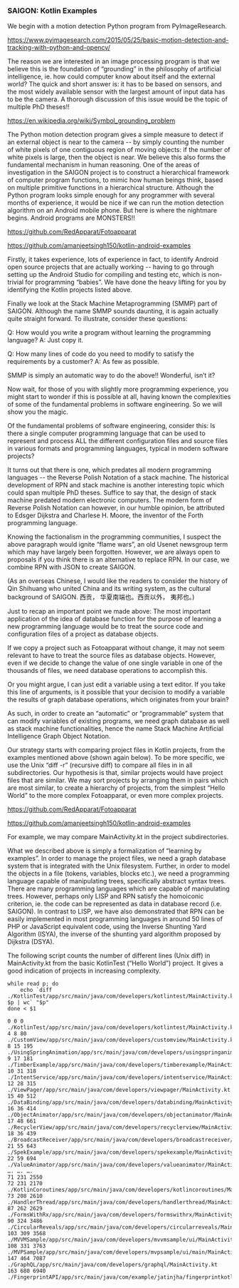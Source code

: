 ### SAIGON: Kotlin Examples

We begin with a motion detection Python program from PyImageResearch.

https://www.pyimagesearch.com/2015/05/25/basic-motion-detection-and-tracking-with-python-and-opencv/

The reason we are interested in an image processing program is that we believe this is the foundation of “grounding” in the philosophy of artificial intelligence, ie. how could computer know about itself and the external world? The quick and short answer is: it has to be based on sensors, and the most widely available sensor with the largest amount of input data has to be the camera. A thorough discussion of this issue would be the topic of multiple PhD theses!! 

https://en.wikipedia.org/wiki/Symbol_grounding_problem

The Python motion detection program gives a simple measure to detect if an external object is near to the camera -- by simply counting the number of white pixels of one contiguous region of moving objects: if the number of white pixels is large, then the object is near. We believe this also forms the fundamental mechanism in human reasoning. One of the areas of investigation in the SAIGON project is to construct a hierarchical framework of computer program functions, to mimic how human beings think, based on multiple primitive functions in a hierarchical structure. 
Although the Python program looks simple enough for any programmer with several months of experience, it would be nice if we can run the motion detection algorithm on an Android mobile phone. But here is where the nightmare begins. Android programs are MONSTERS!!

https://github.com/RedApparat/Fotoapparat

https://github.com/amanjeetsingh150/kotlin-android-examples

Firstly, it takes experience, lots of experience in fact, to identify Android open source projects that are actually working -- having to go through setting up the Android Studio for compiling and testing etc, which is non-trivial for programming “babies”. We have done the heavy lifting for you by identifying the Kotlin projects listed above.

Finally we look at the Stack Machine Metaprogramming (SMMP) part of SAIGON. Although the name SMMP sounds daunting, it is again actually quite straight forward. To illustrate, consider these questions: 

Q: How would you write a program without learning the programming language? 
A: Just copy it. 

Q: How many lines of code do you need to modify to satisfy the requirements by a customer?
A: As few as possible.

SMMP is simply an automatic way to do the above!! Wonderful, isn’t it?

Now wait, for those of you with slightly more programming experience, you might start to wonder if this is possible at all, having known the complexities of some of the fundamental problems in software engineering. So we will show you the magic.

Of the fundamental problems of software engineering, consider this: Is there a single computer programming language that can be used to represent and process ALL the different configuration files and source files in various formats and programming languages, typical in modern software projects?

It turns out that there is one, which predates all modern programming languages -- the Reverse Polish Notation of a stack machine. The historical development of RPN and stack machine is another interesting topic which could span multiple PhD theses. Suffice to say that, the design of stack machine predated modern electronic computers. The modern form of Reverse Polish Notation can however, in our humble opinion, be attributed to Edsger Dijkstra and Charlese H. Moore, the inventor of the Forth programming language.

Knowing the factionalism in the programming communities, I suspect the above paragraph would ignite “flame wars”, an old Usenet newsgroup term which may have largely been forgotten. However, we are always open to proposals if you think there is an alternative to replace RPN. In our case, we combine RPN with JSON to create SAIGON.  

(As an overseas Chinese, I would like the readers to consider the history of Qin Shihuang who united China and its writing system, as the cultural background of SAIGON.  西贡， 华夏南端也。西贡以外， 夷邦也。)

Just to recap an important point we made above: The most important application of the idea of database function for the purpose of learning a new programming language would be to treat the source code and configuration files of a project as database objects.

If we copy a project such as Fotoapparat without change, it may not seem relevant to have to treat the source files as database objects. However, even if we decide to change the value of one single variable in one of the thousands of files, we need database operations to accomplish this. 

Or you might argue, I can just edit a variable using a text editor. If you take this line of arguments, is it possible that your decision to modify a variable the results of graph database operations, which originates from your brain? 

As such, in order to create an “automatic” or “programmable” system that can modify variables of existing programs, we need graph database as well as stack machine functionalities, hence the name Stack Machine Artificial Intelligence Graph Object Notation.

Our strategy starts with comparing project files in Kotlin projects, from the examples mentioned above (shown again below). To be more specific, we use the Unix “diff -r” (recursive diff) to compare all files in in all subdirectories. Our hypothesis is that, similar projects would have project files that are similar. We may sort projects by arranging them in pairs which are most similar, to create a hierarchy of projects, from the simplest “Hello World” to the more complex Fotoapparat, or even more complex projects.

https://github.com/RedApparat/Fotoapparat

https://github.com/amanjeetsingh150/kotlin-android-examples

For example, we may compare MainActivity.kt in the project subdirectories. 

What we described above is simply a formalization of “learning by examples”. In order to manage the project files, we need a graph database system that is integrated with the Unix filesystem. Further, in order to model the objects in a file (tokens, variables, blocks etc.), we need a programming language capable of manipulating trees, specifically abstract syntax trees. There are many programming languages which are capable of manipulating trees. However, perhaps only LISP and RPN satisfy the homoiconic criterion, ie. the code can be represented as data in database record (i.e. SAIGON). In contrast to LISP, we have also demonstrated that RPN can be easily implemented in most programming languages in around 50 lines of PHP or JavaScript equivalent code, using the Inverse Shunting Yard Algorithm (ISYA), the inverse of the shunting yard algorithm proposed by Dijkstra (DSYA).

The following script counts the number of different lines (Unix diff) in MainActivity.kt from the basic KotlinTest (“Hello World”) project. It gives a good indication of projects in increasing complexity.

```
while read p; do
    echo `diff ./KotlinTest/app/src/main/java/com/developers/kotlintest/MainActivity.kt $p | wc` "$p"
done < $1
```
```
0 0 0 ./KotlinTest/app/src/main/java/com/developers/kotlintest/MainActivity.kt
4 8 80 ./CustomView/app/src/main/java/com/developers/customview/MainActivity.kt
8 15 195 ./UsingSpringAnimation/app/src/main/java/com/developers/usingspringanimation/MainActivity.kt
9 17 181 ./TimberExample/app/src/main/java/com/developers/timberexample/MainActivity.kt
10 31 318 ./IntentService/app/src/main/java/com/developers/intentservice/MainActivity.kt
12 28 315 ./ViewPager/app/src/main/java/com/developers/viewpager/MainActivity.kt
15 40 512 ./DataBinding/app/src/main/java/com/developers/databinding/MainActivity.kt
16 36 414 ./ObjectAnimator/app/src/main/java/com/developers/objectanimator/MainActivity.kt
17 48 661 ./RecyclerView/app/src/main/java/com/developers/recyclerview/MainActivity.kt
18 36 439 ./BroadcastReceiver/app/src/main/java/com/developers/broadcastreceiver/MainActivity.kt
21 55 643 ./SpekExample/app/src/main/java/com/developers/spekexample/MainActivity.kt
22 59 694 ./ValueAnimator/app/src/main/java/com/developers/valueanimator/MainActivity.kt
…. …. ….
71 231 2550 
72 231 2170 ./KotlinCoroutines/app/src/main/java/com/developers/kotlincoroutines/MainActivity.kt
73 208 2610 ./HandlerThread/app/src/main/java/com/developers/handlerthread/MainActivity.kt
87 262 2629 ./FormsWithRx/app/src/main/java/com/developers/formswithrx/MainActivity.kt
90 324 3486 ./CircularReveals/app/src/main/java/com/developers/circularreveals/MainActivity.kt
103 309 3568 ./MVVMSample/app/src/main/java/com/developers/mvvmsample/ui/MainActivity.kt
108 331 3763 ./MVPSample/app/src/main/java/com/developers/mvpsample/ui/main/MainActivity.kt
147 464 7087 ./GraphQL/app/src/main/java/com/developers/graphql/MainActivity.kt
163 680 6940 ./FingerprintAPI/app/src/main/java/com/example/jatinjha/fingerprintkotlin/MainActivity.kt
```
